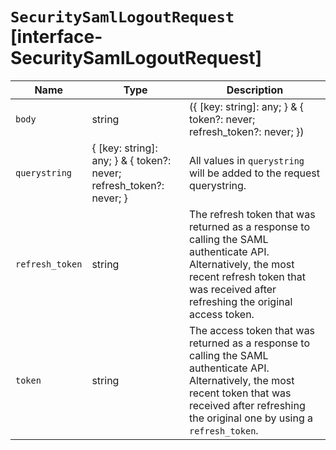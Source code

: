 # `SecuritySamlLogoutRequest` [interface-SecuritySamlLogoutRequest]

| Name | Type | Description |
| - | - | - |
| `body` | string | ({ [key: string]: any; } & { token?: never; refresh_token?: never; }) | All values in `body` will be added to the request body. |
| `querystring` | { [key: string]: any; } & { token?: never; refresh_token?: never; } | All values in `querystring` will be added to the request querystring. |
| `refresh_token` | string | The refresh token that was returned as a response to calling the SAML authenticate API. Alternatively, the most recent refresh token that was received after refreshing the original access token. |
| `token` | string | The access token that was returned as a response to calling the SAML authenticate API. Alternatively, the most recent token that was received after refreshing the original one by using a `refresh_token`. |
